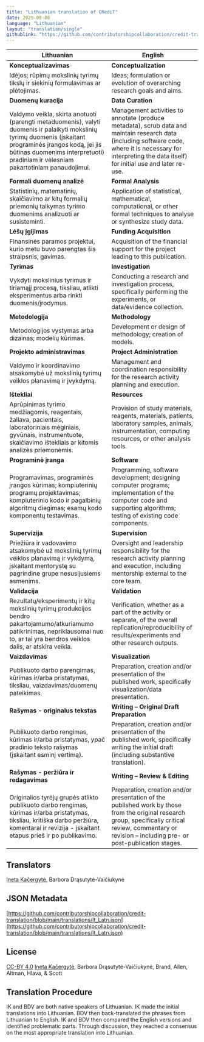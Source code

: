 ```yaml
---
title: "Lithuanian translation of CRediT"
date: 2025-08-08
language: "Lithuanian"
layout: "translation/single"
githublink: "https://github.com/contributorshipcollaboration/credit-translation/blob/main/translations/lt_Latn.json"
---
```


| Lithuanian | English |
| --- | --- |
| **Konceptualizavimas** | **Conceptualization** |
| Idėjos; rūpimų mokslinių tyrimų tikslų ir siekinių formulavimas ar plėtojimas. | Ideas; formulation or evolution of overarching research goals and aims. |
| **Duomenų kuracija** | **Data Curation** |
| Valdymo veikla, skirta anotuoti (parengti metaduomenis), valyti duomenis ir palaikyti mokslinių tyrimų duomenis (įskaitant programinės įrangos kodą, jei jis būtinas duomenims interpretuoti) pradiniam ir vėlesniam pakartotiniam panaudojimui. | Management activities to annotate (produce metadata), scrub data and maintain research data (including software code, where it is necessary for interpreting the data itself) for initial use and later re-use. |
| **Formali duomenų analizė** | **Formal Analysis** |
| Statistinių, matematinių, skaičiavimo ar kitų formalių priemonių taikymas tyrimo duomenims analizuoti ar susisteminti. | Application of statistical, mathematical, computational, or other formal techniques to analyse or synthesize study data. |
| **Lėšų įgijimas** | **Funding Acquisition** |
| Finansinės paramos projektui, kurio metu buvo parengtas šis straipsnis, gavimas. | Acquisition of the financial support for the project leading to this publication. |
| **Tyrimas** | **Investigation** |
| Vykdyti mokslinius tyrimus ir tiriamąjį procesą, tiksliau, atlikti eksperimentus arba rinkti duomenis/įrodymus. | Conducting a research and investigation process, specifically performing the experiments, or data/evidence collection. |
| **Metodologija** | **Methodology** |
| Metodologijos vystymas arba dizainas; modelių kūrimas. | Development or design of methodology; creation of models. |
| **Projekto administravimas** | **Project Administration** |
| Valdymo ir koordinavimo atsakomybė už mokslinių tyrimų veiklos planavimą ir įvykdymą. | Management and coordination responsibility for the research activity planning and execution. |
| **Ištekliai** | **Resources** |
| Aprūpinimas tyrimo medžiagomis, reagentais, žaliava, pacientais, laboratoriniais mėginiais, gyvūnais, instrumentuote, skaičiavimo ištekliais ar kitomis analizės priemonėmis. | Provision of study materials, reagents, materials, patients, laboratory samples, animals, instrumentation, computing resources, or other analysis tools. |
| **Programinė įranga** | **Software** |
| Programavimas, programinės įrangos kūrimas; kompiuterinių programų projektavimas; kompiuterinio kodo ir pagalbinių algoritmų diegimas; esamų kodo komponentų testavimas. | Programming, software development; designing computer programs; implementation of the computer code and supporting algorithms; testing of existing code components. |
| **Supervizija** | **Supervision** |
| Priežiūra ir vadovavimo atsakomybė už mokslinių tyrimų veiklos planavimą ir vykdymą, įskaitant mentorystę su pagrindine grupe nesusijusiems asmenims. | Oversight and leadership responsibility for the research activity planning and execution, including mentorship external to the core team. |
| **Validacija** | **Validation** |
| Rezultatų/eksperimentų ir kitų mokslinių tyrimų produkcijos bendro pakartojamumo/atkuriamumo patikrinimas, nepriklausomai nuo to, ar tai yra bendros veiklos dalis, ar atskira veikla. | Verification, whether as a part of the activity or separate, of the overall replication/reproducibility of results/experiments and other research outputs. |
| **Vaizdavimas** | **Visualization** |
| Publikuoto darbo parengimas, kūrimas ir/arba pristatymas, tiksliau, vaizdavimas/duomenų pateikimas. | Preparation, creation and/or presentation of the published work, specifically visualization/data presentation. |
| **Rašymas - originalus tekstas** | **Writing – Original Draft Preparation** |
| Publikuoto darbo rengimas, kūrimas ir/arba pristatymas, ypač pradinio teksto rašymas (įskaitant esminį vertimą). | Preparation, creation and/or presentation of the published work, specifically writing the initial draft (including substantive translation). |
| **Rašymas - peržiūra ir redagavimas** | **Writing – Review & Editing** |
| Originalios tyrėjų grupės atlikto publikuoto darbo rengimas, kūrimas ir/arba pristatymas, tiksliau, kritiška darbo peržiūra, komentarai ir revizija - įskaitant etapus prieš ir po publikavimo. | Preparation, creation and/or presentation of the published work by those from the original research group, specifically critical review, commentary or revision – including pre- or post-publication stages. |

## Translators

[Ineta  Kačergytė](https://orcid.org/0000-0003-4756-8253), Barbora  Drąsutytė-Vaičiukynė

## JSON Metadata

[https://github.com/contributorshipcollaboration/credit-translation/blob/main/translations/lt_Latn.json](https://github.com/contributorshipcollaboration/credit-translation/blob/main/translations/lt_Latn.json)

## License

[CC-BY 4.0](https://creativecommons.org/licenses/by/4.0/) [Ineta  Kačergytė](https://orcid.org/0000-0003-4756-8253), Barbora  Drąsutytė-Vaičiukynė, Brand, Allen, Altman, Hlava, & Scott

## Translation Procedure

IK and BDV are both native speakers of Lithuanian. IK made the initial translations into Lithuanian. BDV then back-translated the phrases from Lithuanian to English. IK and BDV then compared the English versions and identified problematic parts. Through discussion, they reached a consensus on the most appropriate translation into Lithuanian.